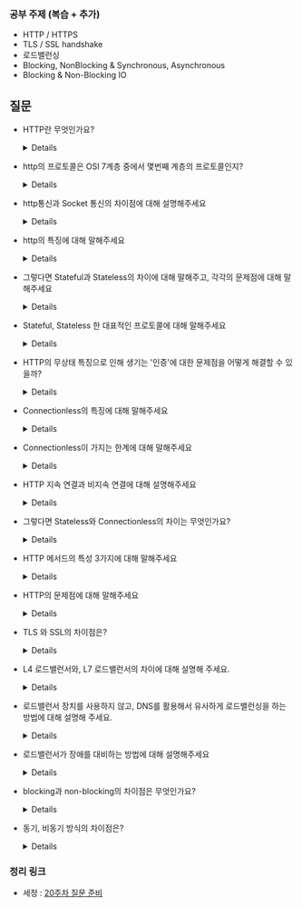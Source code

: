 ### 공부 주제 (복습 + 추가)

- HTTP / HTTPS
- TLS / SSL handshake
- 로드밸런싱
- Blocking, NonBlocking & Synchronous, Asynchronous
- Blocking & Non-Blocking IO

## 질문


- HTTP란 무엇인가요?
    <details>

    - 하이퍼 텍스트 전송 규약
    - 웹 상에서 주고받는 데이터 전송에 대한 여러 규칙
    - 서버와 클라이언트 구조에서 사용되는 프로토콜
    - 서버 - 클라이언트 프로토콜 중 하나이므로, http 역시 요청과 응답을 주고받는 매커니즘을 기본으로 한다.
    </details>

- http의 프로토콜은 OSI 7계층 중에서 몇번째 계층의 프로토콜인지?
    <details>

    - 애플리케이션 계층
    - 왜? 웹 브라우저와 웹 서버 간의 통신 방법
    </details>

- http통신과 Socket 통신의 차이점에 대해 설명해주세요
    <details>

    - HTTP 통신
        - 클라이언트의 요청이 있을 때만 서버가 응답
        - JSON, HTML, Image 등 다양한 데이터를 주고 받을 수 있음
        - 서버가 응답한 후 연결을 바로 종료하는 단방향 통신이지만 Keep Alive 옵션을 주어 일정 시간동안 커넥션을 유지할 수 있다.
        - 실시간 연결이 아닌 데이터 전달이 필요한 경우에만 요청을 보내는 상황에 유리
    - Socket 통신
        - 클라이언트와 서버가 특정 포트를 통해 양방향 통신을 하는 방식
        - 데이터 전달 후 연결이 끊어지는 것이 아니라 계속해서 연결을 유지 → HTTP에 비해 더 많은 리소스 소모
        - 클라이언트와 서버가 실시간으로 계속하여 데이터를 주고받아야하는 경우에 유리
        - 실시간 동영상 스트리밍이나 온라인 게임 등에 사용
    </details>

- http의 특징에 대해 말해주세요
    <details>

    - Stateless
        - 서버가 클라이언트의 정보를 관리하지 않는다.
        - 따라서 서버의 부하가 덜하고, 정보 전달이 빠를 수 있다

    - 비연결 지향(connectionless)
        - 클라이언트가 request를 서버에 보내고, 서버가 클라이언트에 요청에 맞는 response를 보내면 바로 연결을 끊는다.
    </details>

- 그렇다면 Stateful과 Stateless의 차이에 대해 말해주고, 각각의 문제점에 대해 말해주세요
    <details>

    - 상태 유지 (Stateful)
        - 클라이언트와 서버 관계에서 서버가 클라이언트의 상태를 보존함을 의미한다.
        - 클라이언트 - 서버 간의 데이터 송수신을 하며, 단계별 과정을 진행하는데, 서버에서 클라이언트가 이전 단계에서 제공한 값을 저장하고 다음 단계에서도 저장한 상태이다.
        - 문제점
            - 해당 서버가 멈추거나 여러 이유로 해당 서버가 못쓰게 되어, 다른 서버를 사용해야 할 때 문제가 발생한다.
                - 새로운 서버는 이전 서버에서 가지고 있던 상태값들을 가지고 있지 않기 때문
    - Stateless
        - 클라이언트와 서버 관계에서 서버가 클라이언트의 상태를 보존하지 않음을 의미한다.
        - 서버는 단순히 요청이 오면 응답을 보내는 역할만 수행
        - 문제점
            - 클라이언트의 요청에 **상대적으로 Stateful 보다 더 많은 데이터**가 소모된다.
            - 매번 요청할 때마다 자신의 부가 정보를 줘야 한다.
    </details>

- Stateful, Stateless 한 대표적인 프로토콜에 대해 말해주세요
    <details>

    - Stateful : TCP
    - Stateless : UDP, HTTP
    </details>

- HTTP의 무상태 특징으로 인해 생기는 '인증'에 대한 문제점을 어떻게 해결할 수 있을까?
    <details>

    - 쿠키 : 쿠키는 웹 브라우저가 보관하는 데이터다,웹 서버는 쿠키를 생성하여 웹 브라우저에 정보를 전송할 수 있고, 쿠키는 key-value 형태로 웹 브라우저의 쿠키 저장소에 저장된다. 서버로부터 쿠키를 전달 받은 웹 브라우저는 이후 웹 서버에 요청을 보낼 때 쿠키를 헤더에 실어서 함께 전송한다.
    
    - 세션 : 쿠키와 다른 점은, 쿠키는 각 브라우저의 별 도 쿠키 저장소에 저장되는 반면 세션은 서버에 저장이 된다. 웹 브라우저는 각각 별도의 세션을 갖는다. 각 세션을 구분하기 위해 고유 ID를 할당하고, 웹 서버는 각 브라우저에게 세션 ID를 전송한다. 웹 브라우저는 웹 서버에 연결 시 매번 세션 ID를 보내서 웹 서버가 어떤 세션을 사용할 지 알 수 있도록 한다. 이때, 웹 서버와 웹 브라우저가 세션 ID를 주고 받기 위해 사용하는 것이 쿠키다. 세션 ID를 쿠키에 넣는다고 생각하면 된다.
    
    - 토큰 : 토큰 기반 인증의 방법으로 많은 웹 서버들은 JWT (JSON Web Token)을 사용한다. 토큰 기반 인증 방식은 유저의 정보가 서버에 저장되지 않는 무상태라는 특징이 있다
    </details>

- Connectionless의 특징에 대해 말해주세요
    <details>

    - 요청과 응답을 받으면 바로 연결을 유지하지 않음 → 최소한의 자원을 유지
    - HTTP는 기본이 연결을 유지하지 않는 모델
    - 일반적으로 초 단위의 이하의 빠른 속도로 응답
    - 1시간 동안 수천명이 서비스를 사용해도 실제 서버에서 동시에 처리하는 요청은 수십개 이하로 매우 작음
    - 서버 자원을 매우 효율적으로 사용할 수 있음
    </details>

- Connectionless이 가지는 한계에 대해 말해주세요
    <details>

    - TCP / IP 연결을 새로 맺어야 함 - 3 way handshake 시간 추가
    - 웹 브라우저로 사이트를 요청하면, html 뿐만 아니라 자바스크립트, css, 추가 이미지 등 수 많은 자원이 함께 다운로드
    - 지금은 http 지속 연결(Persistent Connections)로 문제 해결
    - HTTP/2, HTTP/3에서 더 많은 최적화
    </details>

- HTTP 지속 연결과 비지속 연결에 대해 설명해주세요
    <details>

    - 비지속 연결 : 자원 하나 하나 요청건에 대해서 연결을 시도(3 way handshake)하여 요청함.
        - 연결시도 횟수가 많아 비효율적.
    - 지속 연결 : 자원 하나를 요청했을때 이와 묶여있는 모든 자원을 요청하기 위해 연결을 유지한 상태.
        - HTTP 1.0 기준으로 클라이언트에서 지속연결을 원할 때 Keep-Alive를 헤더에 담아서 요청
        - 연결시도 횟수가 줄어들어 효율적.
    </details>

- 그렇다면 Stateless와 Connectionless의 차이는 무엇인가요?
    <details>
    Stateless
    필요한 상태에 대한 정보를 클라이언트가 가지고 오기 때문에, 클라이언트의 요청에 어느 서버가 응답해도 상관없음. → 클라이언트의 요청이 대폭 증가하면 서버를 증설해 해결할 수 있음

    Connections
    클라이언트가 서버에 요청을 하고, 응답을 받으면 바로 TCP/IP 연결을 끊어 연결을 유지하지 않음으로써, 서버의 자원을 효율적으로 관리하고, 수 많은 클라이언트의 요청에 대응할 수 있게 함

    무상태성은 클라이언트와 서버 간의 상태 정보를 들고있지 않아, 클라이언트가 상태 정보를 일일히 http에 실어 요청해야 되는 것
    비연결성은 클라이언트와 서버 간에 네트워크 연결이 끊어져 단절된다.
    </details>

- HTTP 메서드의 특성 3가지에 대해 말해주세요
    <details>
    - 안전성
        - 호출해도 리소스 변경이 일어나지 않는 속성
        - 오직 리소스 변경 가능성 → 외적인 요소 포함 X
        - GET,HEAD를 안전한 메소드
    - 멱등성
    - 캐시가능
    </details>

- HTTP의 문제점에 대해 말해주세요
    <details>

    1. http는 평문 통신이기 때문에 도청이 가능하다
    2. 통신 상대를 확인하지 않기 때문에 위장이 가능하다
    3. 완전성을 증명할 수 없기 때문에 변조가 가능하다

    **→ 암호화되지 않은 프로토콜에도 공통되는 문제점**

    - TCP/ IP 구조의 통신은 경로 상에서 엿보기 각능 → 패킷 수집만으로 도청 가능
    </details>


- TLS 와 SSL의 차이점은?
    <details>
    보안: TLS는 더 강력한 암호화 알고리즘, 더 나은 인증 메커니즘 및 향상된 키 교환 프로토콜을 가지고 있습니다.

    프로토콜 버전: SSL은 2015년 이후 더 이상 안전하지 않으며 TLS는 계속 개발 및 개선되고 있습니다. 

    TLS는 TLS 1.0, TLS 1.1, TLS 1.2, TLS 1.3을 포함한 여러 버전이 있으며, 각 버전은 이전 버전보다 더 나은 보안을 제공한다.

    등 성능, 호환성 모든 부분에서 ssl보다 좋다.
    </details>

- L4 로드밸런서와, L7 로드밸런서의 차이에 대해 설명해 주세요.
    <details>

    - L4
        - 전송계층
        - TCP/UDP 포트 정보를 바탕으로한다.
        - 데이터 안을 들여다보지 않고, 패킷 레벨에서만 로드를 분산하기 때문에 속도가 빠르고 효율이 높다.
        - L7로드밸런서보다 가격이 저렴하다.
        - 패킷의 내용을 살펴볼 수 없기 때문에 섬세한 라우팅이 불가능하다.
        - 사용자의 IP가 수시로 바뀌는 경우라면 연속적인 서비스를 제공하기 어려움
    - L7
        - 응용 계층
        - TCP/UDP 정보는 물론 HTTP의 URI, FTP의 파일명, 쿠키 정보 등을 바탕으로 함
        - 상위 계층에서 로드를 분산하기 때문에 훨씬 더 섬세한 라우팅이 가능함
        - 캐싱 기능을 제공함
        - 비정상적인 트래픽을 사전에 필터링할 수 있어, 서비스 안정성이 높음
        - 패킷의 내용을 복호화해야하기에 더 높은 비용을 지불해야함
        - 클라이언트가 로드밸런서와 인증서를 공유해야하기 때문에 공격자가 로드밸런서를 통해 클라이언트에 데이터에 접근할 보안 상의 위험성 존재
    </details>

- 로드밸런서 장치를 사용하지 않고, DNS를 활용해서 유사하게 로드밸런싱을 하는 방법에 대해 설명해 주세요.
    <details>
    DNS 기반 로드밸런싱은 **동일한 도메인 이름을 가진 여러 서버 중에서 클라이언트에게 가장 적합한 서버를 선택하는 방식**입니다. 이 방식은 로드밸런서 장치를 사용하지 않아도 적용할 수 있습니다.

    DNS 기반 로드밸런싱은 **DNS 서버에 여러 IP 주소를 등록**하여, **각각의 IP 주소가 다른 서버를 가리키도록 설정**합니다. 그리고 클라이언트가 해당 도메인 이름을 조회하면, **DNS 서버가 가리키는 IP 주소 중에서 랜덤하게 하나를 반환**합니다. 이렇게 반환된 IP 주소를 이용하여 클라이언트는 서버에 접속합니다.

    이 방식의 가장 큰 장점은 구성이 매우 간단하다는 것입니다. 하지만 **이 방식은 클라이언트와 서버 간의 연결을 관리하지 않기 때문에, 모든 서버가 동일한 성능을 가지고 있지 않을 경우에는 불균형한 로드밸런싱이 발생**할 수 있습니다. 또한 **DNS 서버가 일시적으로 다운되거나 DNS 캐시 문제로 인해 오래된 IP 주소를 반환하는 경우**도 발생할 수 있습니다.

    이러한 한계를 극복하기 위해, **TTL 값을 작게 설정하여 DNS 서버의 캐시를 자주 갱신**하거나, DNS 서버를 여러 개 사용하여 장애 발생 시에 대처할 수 있는 환경을 구성하는 등의 방법을 사용할 수 있습니다.
    </details>

- 로드밸런서가 장애를 대비하는 방법에 대해 설명해주세요
    <details>
    로드 밸런서는 갑작스러운 장애에 대비해 이중화를 기본으로 구성한다. 이중화된 로드 밸런서들은 서로의 상태를 확인하며 장애가 발생하면 정상적으로 작동하는 로드 밸런서로 교체된다.
    </details>

- blocking과 non-blocking의 차이점은 무엇인가요?
    <details>
    blocking은 작업이 끝날 때까지 다른 작업을 수행하지 않고 기다리는 것이고, non-blocking은 작업이 진행되는 동안 다른 작업을 수행할 수 있는 것
    </details>

-  동기, 비동기 방식의 차이점은?
    <details>
    동기는 요청과 응답이 한 번에 처리되는 방식이다. 요청한 작업이 완료될 때까지 다음 작업을 처리하지 않는다.

    반면에 비동기는 요청한 작업의 완료 여부와는 관계없이 다음 작업을 처리하고, 요청한 작업이 완료되면, 이벤트나 콜백을 통해 결과값을 받아온다.
    </details>

### 정리 링크

* 세정 : [20주차 질문 준비](https://setorylog.oopy.io/6f091e24-61ff-4437-8b48-95f5174628d0)


